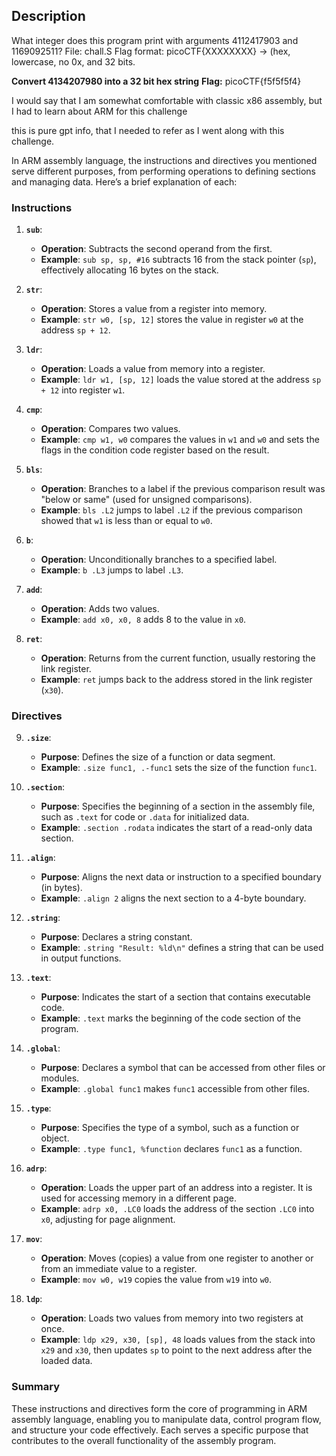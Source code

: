 ## Description
What integer does this program print with 
arguments 4112417903 and 1169092511? 
File: chall.S 
Flag format: picoCTF{XXXXXXXX} -> (hex, lowercase, no 0x, and 32 bits.

**Convert 4134207980 into a 32 bit hex string**
**Flag:** picoCTF{f5f5f5f4}

I would say that I am somewhat comfortable with classic x86 assembly, but I had to learn about ARM for this challenge

this is pure gpt info, that I needed to refer as I went along with this challenge.

In ARM assembly language, the instructions and directives you mentioned serve different purposes, from performing operations to defining sections and managing data. 
Here’s a brief explanation of each:

### Instructions

1. **`sub`**: 
   - **Operation**: Subtracts the second operand from the first.
   - **Example**: `sub sp, sp, #16` subtracts 16 from the stack pointer (`sp`), effectively allocating 16 bytes on the stack.

2. **`str`**: 
   - **Operation**: Stores a value from a register into memory.
   - **Example**: `str w0, [sp, 12]` stores the value in register `w0` at the address `sp + 12`.

3. **`ldr`**: 
   - **Operation**: Loads a value from memory into a register.
   - **Example**: `ldr w1, [sp, 12]` loads the value stored at the address `sp + 12` into register `w1`.

4. **`cmp`**: 
   - **Operation**: Compares two values.
   - **Example**: `cmp w1, w0` compares the values in `w1` and `w0` and sets the flags in the condition code register based on the result.

5. **`bls`**: 
   - **Operation**: Branches to a label if the previous comparison result was "below or same" (used for unsigned comparisons).
   - **Example**: `bls .L2` jumps to label `.L2` if the previous comparison showed that `w1` is less than or equal to `w0`.

6. **`b`**: 
   - **Operation**: Unconditionally branches to a specified label.
   - **Example**: `b .L3` jumps to label `.L3`.

7. **`add`**: 
   - **Operation**: Adds two values.
   - **Example**: `add x0, x0, 8` adds 8 to the value in `x0`.

8. **`ret`**: 
   - **Operation**: Returns from the current function, usually restoring the link register.
   - **Example**: `ret` jumps back to the address stored in the link register (`x30`).

### Directives
9. **`.size`**: 
   - **Purpose**: Defines the size of a function or data segment.
   - **Example**: `.size func1, .-func1` sets the size of the function `func1`.

10. **`.section`**: 
    - **Purpose**: Specifies the beginning of a section in the assembly file, such as `.text` for code or `.data` for initialized data.
    - **Example**: `.section .rodata` indicates the start of a read-only data section.

11. **`.align`**: 
    - **Purpose**: Aligns the next data or instruction to a specified boundary (in bytes).
    - **Example**: `.align 2` aligns the next section to a 4-byte boundary.

12. **`.string`**: 
    - **Purpose**: Declares a string constant.
    - **Example**: `.string "Result: %ld\n"` defines a string that can be used in output functions.

13. **`.text`**: 
    - **Purpose**: Indicates the start of a section that contains executable code.
    - **Example**: `.text` marks the beginning of the code section of the program.

14. **`.global`**: 
    - **Purpose**: Declares a symbol that can be accessed from other files or modules.
    - **Example**: `.global func1` makes `func1` accessible from other files.

15. **`.type`**: 
    - **Purpose**: Specifies the type of a symbol, such as a function or object.
    - **Example**: `.type func1, %function` declares `func1` as a function.

16. **`adrp`**: 
    - **Operation**: Loads the upper part of an address into a register. It is used for accessing memory in a different page.
    - **Example**: `adrp x0, .LC0` loads the address of the section `.LC0` into `x0`, adjusting for page alignment.

17. **`mov`**: 
    - **Operation**: Moves (copies) a value from one register to another or from an immediate value to a register.
    - **Example**: `mov w0, w19` copies the value from `w19` into `w0`.

18. **`ldp`**: 
    - **Operation**: Loads two values from memory into two registers at once.
    - **Example**: `ldp x29, x30, [sp], 48` loads values from the stack into `x29` and `x30`, then updates `sp` to point to the next address after the loaded data.

### Summary
These instructions and directives form the core of programming in ARM assembly language, enabling you to manipulate data, control program flow, and structure your code effectively. Each serves a specific purpose that contributes to the overall functionality of the assembly program.
